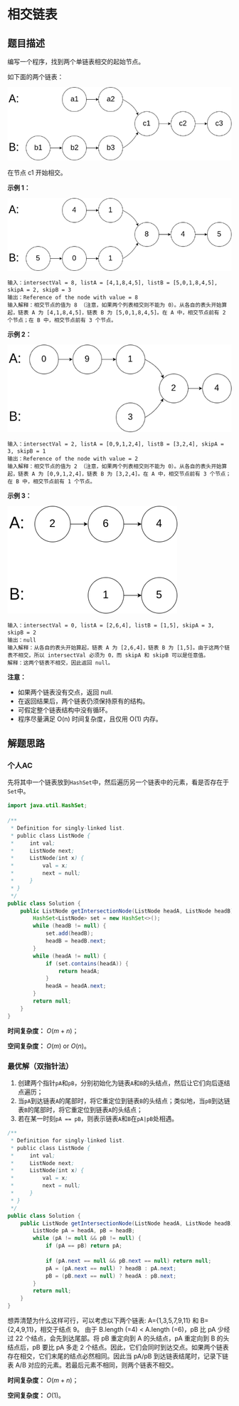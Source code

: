 # 相交链表

## 题目描述

编写一个程序，找到两个单链表相交的起始节点。

如下面的两个链表：

![img](assets/160_statement.png)

在节点 c1 开始相交。

**示例 1：**

 ![img](assets/160_example_1.png)

```
输入：intersectVal = 8, listA = [4,1,8,4,5], listB = [5,0,1,8,4,5], skipA = 2, skipB = 3
输出：Reference of the node with value = 8
输入解释：相交节点的值为 8 （注意，如果两个列表相交则不能为 0）。从各自的表头开始算起，链表 A 为 [4,1,8,4,5]，链表 B 为 [5,0,1,8,4,5]。在 A 中，相交节点前有 2 个节点；在 B 中，相交节点前有 3 个节点。
```

**示例 2：**

![img](assets/160_example_2.png)

```
输入：intersectVal = 2, listA = [0,9,1,2,4], listB = [3,2,4], skipA = 3, skipB = 1
输出：Reference of the node with value = 2
输入解释：相交节点的值为 2 （注意，如果两个列表相交则不能为 0）。从各自的表头开始算起，链表 A 为 [0,9,1,2,4]，链表 B 为 [3,2,4]。在 A 中，相交节点前有 3 个节点；在 B 中，相交节点前有 1 个节点。
```

**示例 3：**

![img](assets/160_example_3.png)

```
输入：intersectVal = 0, listA = [2,6,4], listB = [1,5], skipA = 3, skipB = 2
输出：null
输入解释：从各自的表头开始算起，链表 A 为 [2,6,4]，链表 B 为 [1,5]。由于这两个链表不相交，所以 intersectVal 必须为 0，而 skipA 和 skipB 可以是任意值。
解释：这两个链表不相交，因此返回 null。
```

**注意：**

- 如果两个链表没有交点，返回 null.
- 在返回结果后，两个链表仍须保持原有的结构。
- 可假定整个链表结构中没有循环。
- 程序尽量满足 O(n) 时间复杂度，且仅用 O(1) 内存。

## 解题思路

### 个人AC

先将其中一个链表放到`HashSet`中，然后遍历另一个链表中的元素，看是否存在于`Set`中。

```Java
import java.util.HashSet;

/**
 * Definition for singly-linked list.
 * public class ListNode {
 *     int val;
 *     ListNode next;
 *     ListNode(int x) {
 *         val = x;
 *         next = null;
 *     }
 * }
 */
public class Solution {
    public ListNode getIntersectionNode(ListNode headA, ListNode headB) {
        HashSet<ListNode> set = new HashSet<>();
        while (headB != null) {
            set.add(headB);
            headB = headB.next;
        }
        while (headA != null) {
            if (set.contains(headA)) {
                return headA;
            }
            headA = headA.next;
        }
        return null;
    }
}
```

**时间复杂度：** $O(m + n)$；

**空间复杂度：** $O(m)$ or $O(n)$。

### 最优解（双指针法）

1. 创建两个指针`pA`和`pB`，分别初始化为链表`A`和`B`的头结点，然后让它们向后逐结点遍历；
2. 当`pA`到达链表`A`的尾部时，将它重定位到链表`B`的头结点；类似地，当`pB`到达链表`B`的尾部时，将它重定位到链表`A`的头结点；
3. 若在某一时刻`pA == pB`，则表示链表`A`和`B`在`pA|pB`处相遇。

```Java
/**
 * Definition for singly-linked list.
 * public class ListNode {
 *     int val;
 *     ListNode next;
 *     ListNode(int x) {
 *         val = x;
 *         next = null;
 *     }
 * }
 */
public class Solution {
    public ListNode getIntersectionNode(ListNode headA, ListNode headB) {
        ListNode pA = headA, pB = headB;
        while (pA != null && pB != null) {
            if (pA == pB) return pA;
            
            if (pA.next == null && pB.next == null) return null;
            pA = (pA.next == null) ? headB : pA.next;
            pB = (pB.next == null) ? headA : pB.next;
        }
        return null;
    }
}
```

想弄清楚为什么这样可行，可以考虑以下两个链表: A={1,3,5,7,9,11} 和 B={2,4,9,11}，相交于结点 9。 由于 B.length (=4) < A.length (=6)，pB 比 pA 少经过 22 个结点，会先到达尾部。将 pB 重定向到 A 的头结点，pA 重定向到 B 的头结点后，pB 要比 pA 多走 2 个结点。因此，它们会同时到达交点。如果两个链表存在相交，它们末尾的结点必然相同。因此当 pA/pB 到达链表结尾时，记录下链表 A/B 对应的元素。若最后元素不相同，则两个链表不相交。

**时间复杂度：** $O(m + n)$；

**空间复杂度：** $O(1)$。